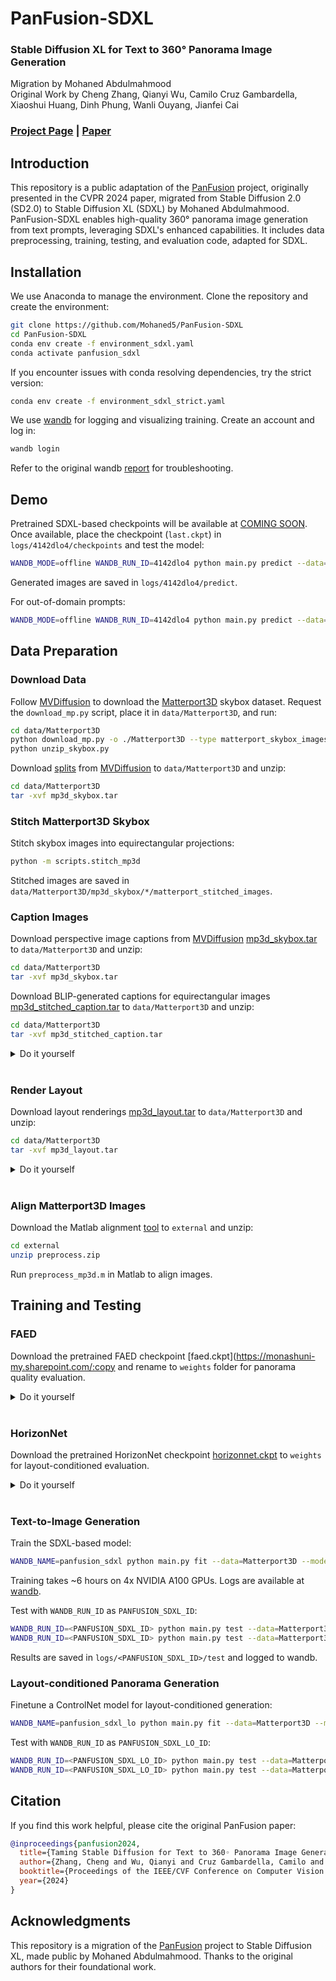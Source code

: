 # PanFusion-SDXL

### Stable Diffusion XL for Text to 360° Panorama Image Generation
Migration by Mohaned Abdulmahmood  
Original Work by Cheng Zhang, Qianyi Wu, Camilo Cruz Gambardella, Xiaoshui Huang, Dinh Phung, Wanli Ouyang, Jianfei Cai

### [Project Page](https://chengzhag.github.io/publication/panfusion) | [Paper](https://arxiv.org/abs/2404.07949)

## Introduction

This repository is a public adaptation of the [PanFusion](https://github.com/chengzhag/PanFusion) project, originally presented in the CVPR 2024 paper, migrated from Stable Diffusion 2.0 (SD2.0) to Stable Diffusion XL (SDXL) by Mohaned Abdulmahmood. PanFusion-SDXL enables high-quality 360° panorama image generation from text prompts, leveraging SDXL's enhanced capabilities. It includes data preprocessing, training, testing, and evaluation code, adapted for SDXL.

## Installation

We use Anaconda to manage the environment. Clone the repository and create the environment:

```bash
git clone https://github.com/Mohaned5/PanFusion-SDXL
cd PanFusion-SDXL
conda env create -f environment_sdxl.yaml
conda activate panfusion_sdxl
```

If you encounter issues with conda resolving dependencies, try the strict version:

```bash
conda env create -f environment_sdxl_strict.yaml
```

We use [wandb](https://www.wandb.com/) for logging and visualizing training. Create an account and log in:

```bash
wandb login
```

Refer to the original wandb [report](https://wandb.ai/pidan1231239/pano_diffusion/reports/PanFusion--Vmlldzo3NzM1OTYy?accessToken=mmneovtrelnqd21gw5sk2cp8j0av65meohuf0ua850398sivq7duvkcvu934qlbt) for troubleshooting.

## Demo

Pretrained SDXL-based checkpoints will be available at [COMING SOON](#). Once available, place the checkpoint (`last.ckpt`) in `logs/4142dlo4/checkpoints` and test the model:

```bash
WANDB_MODE=offline WANDB_RUN_ID=4142dlo4 python main.py predict --data=Matterport3D --model=PanFusionSDXL --ckpt_path=last
```

Generated images are saved in `logs/4142dlo4/predict`.

For out-of-domain prompts:

```bash
WANDB_MODE=offline WANDB_RUN_ID=4142dlo4 python main.py predict --data=Demo --model=PanFusionSDXL --ckpt_path=last
```

## Data Preparation

### Download Data

Follow [MVDiffusion](https://github.com/Tangshitao/MVDiffusion) to download the [Matterport3D](https://niessner.github.io/Matterport/) skybox dataset. Request the `download_mp.py` script, place it in `data/Matterport3D`, and run:

```bash
cd data/Matterport3D
python download_mp.py -o ./Matterport3D --type matterport_skybox_images
python unzip_skybox.py
```

Download [splits](https://www.dropbox.com/scl/fi/recc3utsvmkbgc2vjqxur/mp3d_skybox.tar?rlkey=ywlz7zvyu25ovccacmc3iifwe&dl=0) from [MVDiffusion](https://github.com/Tangshitao/MVDiffusion) to `data/Matterport3D` and unzip:

```bash
cd data/Matterport3D
tar -xvf mp3d_skybox.tar
```

### Stitch Matterport3D Skybox

Stitch skybox images into equirectangular projections:

```bash
python -m scripts.stitch_mp3d
```

Stitched images are saved in `data/Matterport3D/mp3d_skybox/*/matterport_stitched_images`.

### Caption Images

Download perspective image captions from [MVDiffusion](https://github.com/Tangshitao/MVDiffusion) [mp3d_skybox.tar](https://www.dropbox.com/scl/fi/recc3utsvmkbgc2vjqxur/mp3d_skybox.tar?rlkey=ywlz7zvyu25ovccacmc3iifwe&dl=0) to `data/Matterport3D` and unzip:

```bash
cd data/Matterport3D
tar -xvf mp3d_skybox.tar
```

Download BLIP-generated captions for equirectangular images [mp3d_stitched_caption.tar](https://monashuni-my.sharepoint.com/:u:/g/personal/cheng_zhang_monash_edu/Ec1A8tOmt_5ItvT2aktSUioBHzC_LRYjqaHPqipJuUhPHw?e=BgDGhL) to `data/Matterport3D` and unzip:

```bash
cd data/Matterport3D
tar -xvf mp3d_stitched_caption.tar
```

<details>
<summary>Do it yourself</summary>

Generate captions:

```bash
python -m scripts.caption_mp3d
```

</details>
<br>

### Render Layout

Download layout renderings [mp3d_layout.tar](https://monashuni-my.sharepoint.com/:u:/g/personal/cheng_zhang_monash_edu/EQK5DP7LwWdOvhVjFER6dSsB255dUJknnVuNFROBEaWgjA?e=97UQEI) to `data/Matterport3D` and unzip:

```bash
cd data/Matterport3D
tar -xvf mp3d_layout.tar
```

<details>
<summary>Do it yourself</summary>

Download and render layouts:

```bash
cd data
git clone https://github.com/ericsujw/Matterport3DLayoutAnnotation
cd Matterport3DLayoutAnnotation
unzip label_data.zip
cd ../..
python -m scripts.render_layout
```

</details>
<br>

### Align Matterport3D Images

Download the Matlab alignment [tool](https://drive.google.com/file/d/1u6E5dT6zqFZsoLdV9ys-m0YJ9G3dtij7/view) to `external` and unzip:

```bash
cd external
unzip preprocess.zip
```

Run `preprocess_mp3d.m` in Matlab to align images.

## Training and Testing

### FAED

Download the pretrained FAED checkpoint [faed.ckpt](https://monashuni-my.sharepoint.com/:copy and rename to `weights` folder for panorama quality evaluation.

<details>
<summary>Do it yourself</summary>

Train FAED:

```bash
WANDB_NAME=faed python main.py fit --data=Matterport3D --model=FAED --trainer.max_epochs=60 --data.batch_size=4
```

Copy and rename the checkpoint to `weights`. Training takes ~4 hours on an NVIDIA A100 GPU.

</details>
<br>

### HorizonNet

Download the pretrained HorizonNet checkpoint [horizonnet.ckpt](https://monashuni-my.sharepoint.com/:u:/g/personal/cheng_zhang_monash_edu/EYXsKsKuUqVLhfBgsnglKMIBgmVw9dvDVDUTH5l6wMZROg?e=gF1FW5) to `weights` for layout-conditioned evaluation.

<details>
<summary>Do it yourself</summary>

Download [resnet50_rnn__st3d.pth](https://drive.google.com/file/d/1JcHwSlYVbrXW1oh37ze7sEvW9asPdI3A/view?usp=share_link) to `weights` and finetune:

```bash
WANDB_NAME=horizonnet python main.py fit --data=Matterport3D --model=HorizonNet --data.layout_cond_type=distance_map --data.horizon_layout=True --data.batch_size=4 --data.rand_rot_img=True --trainer.max_epochs=10 --model.ckpt_path=weights/resnet50_rnn__st3d.pth --data.num_workers=32
```

Copy and rename the checkpoint to `weights`. Training takes ~3 hours on an NVIDIA A100 GPU.

</details>
<br>

### Text-to-Image Generation

Train the SDXL-based model:

```bash
WANDB_NAME=panfusion_sdxl python main.py fit --data=Matterport3D --model=PanFusionSDXL
```

Training takes ~6 hours on 4x NVIDIA A100 GPUs. Logs are available at [wandb](https://wandb.ai/pidan1231239/pano_diffusion/runs/ad8103n1?nw=nwuserpidan1231239).

Test with `WANDB_RUN_ID` as `PANFUSION_SDXL_ID`:

```bash
WANDB_RUN_ID=<PANFUSION_SDXL_ID> python main.py test --data=Matterport3D --model=PanFusionSDXL --ckpt_path=last
WANDB_RUN_ID=<PANFUSION_SDXL_ID> python main.py test --data=Matterport3D --model=EvalPanoGen
```

Results are saved in `logs/<PANFUSION_SDXL_ID>/test` and logged to wandb.

### Layout-conditioned Panorama Generation

Finetune a ControlNet model for layout-conditioned generation:

```bash
WANDB_NAME=panfusion_sdxl_lo python main.py fit --data=Matterport3D --model=PanFusionSDXL --trainer.max_epochs=100 --trainer.check_val_every_n_epoch=10 --model.ckpt_path=logs/<PANFUSION_SDXL_ID>/checkpoints/last.ckpt --model.layout_cond=True --data.layout_cond_type=distance_map --data.uncond_ratio=0.5
```

Test with `WANDB_RUN_ID` as `PANFUSION_SDXL_LO_ID`:

```bash
WANDB_RUN_ID=<PANFUSION_SDXL_LO_ID> python main.py test --data=Matterport3D --model=PanFusionSDXL --ckpt_path=last --model.layout_cond=True --data.layout_cond_type=distance_map
WANDB_RUN_ID=<PANFUSION_SDXL_LO_ID> python main.py test --data=Matterport3D --model=EvalPanoGen --data.manhattan_layout=True
```

## Citation

If you find this work helpful, please cite the original PanFusion paper:

```bibtex
@inproceedings{panfusion2024,
  title={Taming Stable Diffusion for Text to 360◦ Panorama Image Generation},
  author={Zhang, Cheng and Wu, Qianyi and Cruz Gambardella, Camilo and Huang, Xiaoshui and Phung, Dinh and Ouyang, Wanli and Cai, Jianfei},
  booktitle={Proceedings of the IEEE/CVF Conference on Computer Vision and Pattern Recognition},
  year={2024}
}
```

## Acknowledgments

This repository is a migration of the [PanFusion](https://github.com/chengzhag/PanFusion) project to Stable Diffusion XL, made public by Mohaned Abdulmahmood. Thanks to the original authors for their foundational work.